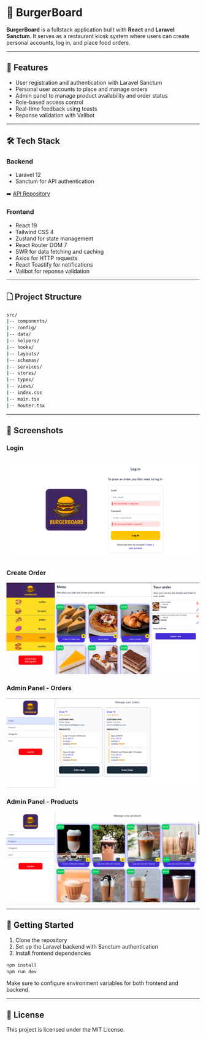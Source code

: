 # 🍔 BurgerBoard

**BurgerBoard** is a fullstack application built with **React** and **Laravel Sanctum**.
It serves as a restaurant kiosk system where users can create personal accounts, log in, and place food orders.

---

## 🚀 Features

- User registration and authentication with Laravel Sanctum
- Personal user accounts to place and manage orders
- Admin panel to manage product availability and order status
- Role-based access control
- Real-time feedback using toasts
- Reponse validation with Valibot

---

## 🛠️ Tech Stack

### Backend

- Laravel 12
- Sanctum for API authentication

➡️ [API Repository](https://github.com/Diego3128/burgerboard.git)

### Frontend

- React 19
- Tailwind CSS 4
- Zustand for state management
- React Router DOM 7
- SWR for data fetching and caching
- Axios for HTTP requests
- React Toastify for notifications
- Valibot for reponse validation

---

## 🗋 Project Structure

```bash
src/
|-- components/
|-- config/
|-- data/
|-- helpers/
|-- hooks/
|-- layouts/
|-- schemas/
|-- services/
|-- stores/
|-- types/
|-- views/
|-- index.css
|-- main.tsx
|-- Router.tsx
```

---

## 📸 Screenshots

### Login

![Login](./screenshots/1-login.png)

### Create Order

![Create Order](./screenshots/2-create-order.png)

### Admin Panel - Orders

![Admin Orders](./screenshots/3-adminpanel-order.png)

### Admin Panel - Products

![Admin Products](./screenshots/4-adminpanel-products.png)

---

## 🙌 Getting Started

1. Clone the repository
2. Set up the Laravel backend with Sanctum authentication
3. Install frontend dependencies

```bash
npm install
npm run dev
```

Make sure to configure environment variables for both frontend and backend.

---

## 🛌 License

This project is licensed under the MIT License.
